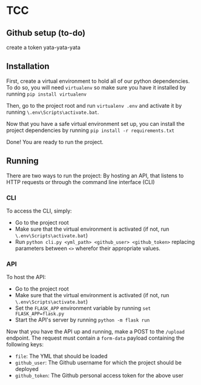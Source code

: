 # TCC

## Github setup (to-do)
create a token yata-yata-yata

## Installation
First, create a virtual environment to hold all of our python dependencies. To do so, you will need `virtualenv` so make sure you have it installed by running `pip install virtualenv`

Then, go to the project root and run `virtualenv .env` and activate it by running `\.env\Scripts\activate.bat`.

Now that you have a safe virtual environment set up, you can install the project dependencies by running `pip install -r requirements.txt`

Done! You are ready to run the project.

## Running
There are two ways to run the project: By hosting an API, that listens to HTTP requests or through the command line interface (CLI)

### CLI
To access the CLI, simply:
 - Go to the project root
 - Make sure that the virtual environment is activated (if not, run `\.env\Scripts\activate.bat`)
 - Run `python cli.py <yml_path> <github_user> <github_token>` replacing parameters between `<>` wherefor their appropriate values.

### API
To host the API:
 - Go to the project root
 - Make sure that the virtual environment is activated (if not, run `\.env\Scripts\activate.bat`)
 - Set the `FLASK_APP` environment variable by running `set FLASK_APP=flask.py`
 - Start the API's server by running `python -m flask run`

Now that you have the API up and running, make a POST to the `/upload` endpoint. The request must contain a `form-data` payload containing the following keys:
 - `file`: The YML that should be loaded
 - `github_user`: The Github username for which the project should be deployed
 - `github_token`: The Github personal access token for the above user
